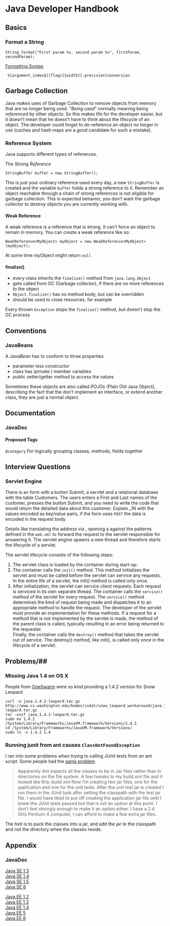 # Java Developer Handbook #

## Basics ##

### Format a String ###

    String.format("First param %s, second param %s", firstParam, secondParam);

[Formatting Syntax](http://java.sun.com/j2se/1.5.0/docs/api/java/util/Formatter.html#syntax)

     %[argument_index$][flags][width][.precision]conversion

## Garbage Collection ##

Java makes uses of Garbage Collection to remove objects from memory that are no longer being used. "_Being used_" normally meaning being _referenced_ by other objects. So this makes life for the developer easier, but it doesn’t mean that he doesn’t have to think about the lifecycle of an object. The developer could forget to de-reference an object no longer in use (caches and hash maps are a good candidate for such a mistake).

### Reference System ###

Java supports different types of references.

The _Strong Reference_

    StringBuffer buffer = new StringBuffer();

This is just your ordinary reference used every day, a new `StringBuffer` is created and the variable `buffer` holds a strong reference to it. Remember an object reachable through a chain of strong references is not eligible for garbage collection. This is expected behavior, you don’t want the garbage collector to destroy objects you are currently working with.

#### Weak Reference ####

A weak reference is a reference that is strong. It can’t force an object to remain in memory. You can create a weak reference like so:

    WeakReference<MyObject> myObject = new WeakReference<MyObject>(myObject);

At some time myObject might return `null`

#### finalize() ####

* every class inherits the `finalize()` method from `java.lang.Object`
* gets called from GC (Garbage collector), if there are no more references to the object
* `Object.finalize()` has no method body, but can be overridden
* should be used to close resources, for example

Every thrown `Exception` stops the `finalize()` method, but doesn’t stop the GC process

## Conventions ##

### JavaBeans ###

A _JavaBean_ has to conform to three properties

- parameter less constructor  
- class has (private ) member variables  
- public setter/getter method to access the values

Sometimes these objects are also called _POJOs_ (Plain Old Java Object), describing the fact that the don’t implement an interface, or extend another class, they are just a normal object.

## Documentation ##

### JavaDoc ###

#### Proposed Tags ####

`@category` For logically grouping classes, methods, fields together

## Interview Questions ##

### Servlet Engine ###

There is an form with a button Submit,
a servlet and a relational database with the table Customers. The users enters a First and Last names of the customer, presses the button Submit, and you need to write the code that would return the detailed data about this customer. Explain _IN with the values encoded as key/value pairs, if the form uses `POST` the data is encoded in the request body.

Details like translating the address via , opening a against the patterns defined in the `web.xml` to forward the request to the servlet responsible for answering it. The servlet engine spawns a new thread and therefore starts the lifecycle of a servlet.

The servlet lifecycle consists of the following steps:

1.  The servlet class is loaded by the container during start-up.
2.  The container calls the `init()` method. This method initializes the servlet and must be called before the servlet can service any requests. In the entire life of a servlet, the init() method is called only once.
3.  After initialization, the servlet can service client requests. Each request is serviced in its own separate thread. The container calls the `service()` method of the servlet for every request. The `service()` method determines the kind of request being made and dispatches it to an appropriate method to handle the request. The developer of the servlet must provide an implementation for these methods. If a request for a method that is not implemented by the servlet is made, the method of the parent class is called, typically resulting in an error being returned to the requester.  
Finally, the container calls the `destroy()` method that takes the servlet out of service. The destroy() method, like init(), is called only once in the lifecycle of a servlet.

## Problems/##

### Missing Java 1.4 on OS X ###

People from [OneSwarm](http://oneswarm.cs.washington.edu/) were so
kind providing a 1.4.2 version for Snow Leopard

    curl -o java.1.4.2-leopard.tar.gz http://www.cs.washington.edu/homes/isdal/snow_leopard_workaround/java.1.4.2-leopard.tar.gz
    tar -xvzf java.1.4.2-leopard.tar.gz
    sudo mv 1.4.2 /System/Library/Frameworks/JavaVM.framework/Versions/1.4.2
    cd /System/Library/Frameworks/JavaVM.framework/Versions/
    sudo ln -s 1.4.2 1.4

### Running junit from ant causes `ClassNotFoundException` ###

I ran into some problems when trying to calling JUnit tests from an
ant script. Some people had the [same
problem](http://blog.anthonychaves.net/java/2006/12/01/solution-for-classnotfoundexception-with-junit-and-ant/comment-page-1#comment-9478)

> Apparently Ant expects all the classes to be in Jar files rather than in directories on the file system. A few tweaks to my build.xml file and it looked like this: build.xml Now I’m creating two jar files, one for the application and one for the unit tests. After the unit test jar is created I run them in the JUnit task after setting the classpath with the test jar file. I would have liked to put off creating the application jar file until I knew the JUnit tests passed but that is not an option at this point. I don’t feel strongly enough to make it an option either. I have a 2.4 GHz Pentium 4 computer, I can afford to make a few extra jar files.

The hint is to pack the classes into a jar, and add the jar to the classpath and not the directory whee the classes reside.

## Appendix ##

### JavaDoc ###

[Java SE 1.3](http://java.sun.com/j2se/1.3/docs/api/)  
[Java SE 1.4](http://java.sun.com/j2se/1.4.2/docs/api/)  
[Java SE 1.5](http://java.sun.com/j2se/1.5.0/docs/api/)  
[Java SE 6](http://java.sun.com/javase/6/docs/api/)

[Java EE 1.2](http://java.sun.com/j2ee/sdk_1.2.1/techdocs/api/index.html)  
[Java EE 1.3](http://java.sun.com/j2ee/sdk_1.3/techdocs/api/)  
[Java EE 1.4](http://java.sun.com/j2ee/1.4/docs/api/index.html)  
[Java EE 5](http://java.sun.com/javaee/5/docs/api/)  
[Java EE 6](http://java.sun.com/javaee/6/docs/api/)
